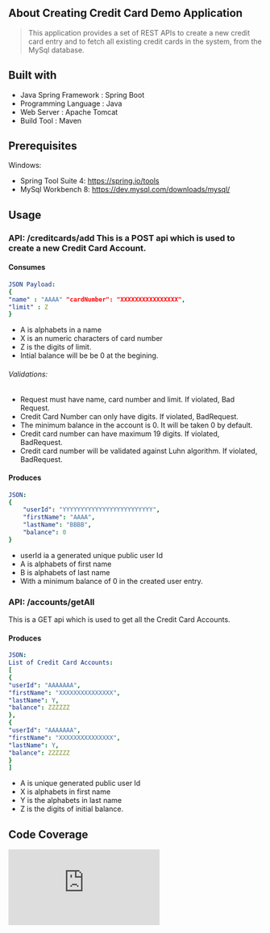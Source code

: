 <!-- ABOUT THE PROJECT --> 

## About Creating Credit Card Demo Application 

 > This application provides a set of REST APIs to create a new credit card entry and to fetch all existing credit cards in the system, from the MySql database.



<!-- ABOUT THE PROJECT --> 
## Built with 
- Java Spring Framework : Spring Boot
- Programming Language : Java
- Web Server : Apache Tomcat
- Build Tool : Maven
 

<!-- Prerequisites --> 
## Prerequisites 


Windows:

- Spring Tool Suite 4: https://spring.io/tools
- MySql Workbench 8: https://dev.mysql.com/downloads/mysql/


<!-- USAGE EXAMPLES --> 

## Usage 

### API: /creditcards/add This is a POST api which is used to create a new Credit Card Account. 
#### Consumes
```yaml
JSON Payload:
{
"name" : "AAAA" "cardNumber": "XXXXXXXXXXXXXXXX",
"limit" : Z
}
```

- A is alphabets in a name
- X is an numeric characters of card number
- Z is the digits of limit.
- Intial balance will be be 0 at the begining.

###### Validations:

- Request must have name, card number and limit. If violated, Bad Request.
- Credit Card Number can only have digits. If violated, BadRequest.
- The minimum balance in the account is 0. It will be taken 0 by default.
- Credit card number can have maximum 19 digits. If violated, BadRequest.
- Credit card number will be validated against Luhn algorithm. If violated, BadRequest.

#### Produces
```yaml
JSON:
{
    "userId": "YYYYYYYYYYYYYYYYYYYYYYYYY",
    "firstName": "AAAA",
    "lastName": "BBBB",
    "balance": 0
}
```
- userId ia a generated unique public user Id
- A is alphabets of first name
- B is alphabets of last name
- With a minimum balance of 0 in the created user entry.


### API: /accounts/getAll
This is a GET api which is used to get all the Credit Card Accounts.
#### Produces
```yaml
JSON:
List of Credit Card Accounts:
[
{
"userId": "AAAAAAA",
"firstName": "XXXXXXXXXXXXXXX",
"lastName": Y,
"balance": ZZZZZZ
},
{
"userId": "AAAAAAA",
"firstName": "XXXXXXXXXXXXXXX",
"lastName": Y,
"balance": ZZZZZZ
}
]
```
- A is unique generated public user Id
- X is alphabets in first name
- Y is the alphabets in last name
- Z is the digits of initial balance.


## Code Coverage
![Coverage](https://github.com/jyotidawla/CreditCard/blob/main/docs/coverage/index.html)
